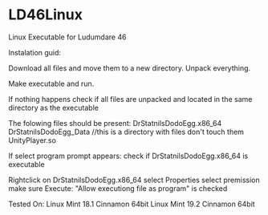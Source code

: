 # LD46Linux
Linux Executable for Ludumdare 46

Instalation guid:

Download all files and move them to a new directory.
Unpack everything.

Make executable and run.

If nothing happens
  check if all files are unpacked and located in the same directory as the executable

  The folowing files should be present:
  DrStatnilsDodoEgg.x86_64
  DrStatnilsDodoEgg_Data  //this is a directory with files don't touch them
  UnityPlayer.so

If select program prompt appears:
  check if DrStatnilsDodoEgg.x86_64 is executable

  Rightclick on DrStatnilsDodoEgg.x86_64
  select Properties
  select premission
  make sure Execute: "Allow executiong file as program" is checked



Tested On:
Linux Mint 18.1 Cinnamon 64bit
Linux Mint 19.2 Cinnamon 64bit
